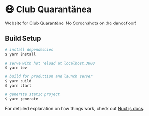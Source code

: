 # :mask: Club Quarantänea

Website for [Club Quarantäne](https://http://clubquarantaene.stream/). No Screenshots on the dancefloor!

## Build Setup

```bash
# install dependencies
$ yarn install

# serve with hot reload at localhost:3000
$ yarn dev

# build for production and launch server
$ yarn build
$ yarn start

# generate static project
$ yarn generate
```

For detailed explanation on how things work, check out [Nuxt.js docs](https://nuxtjs.org).
